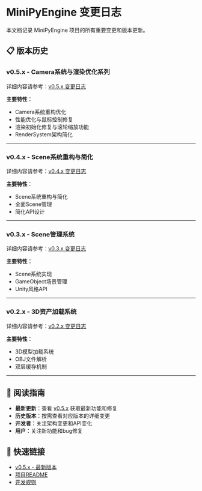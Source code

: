 # MiniPyEngine 变更日志

本文档记录 MiniPyEngine 项目的所有重要变更和版本更新。

## 📋 版本历史

### v0.5.x - Camera系统与渲染优化系列
详细内容请参考：[v0.5.x 变更日志](changelog/v0.5.md)

**主要特性**：
- Camera系统重构优化
- 性能优化与鼠标控制修复  
- 渲染初始化修复与滚轮缩放功能
- RenderSystem架构简化

---

### v0.4.x - Scene系统重构与简化
详细内容请参考：[v0.4.x 变更日志](changelog/v0.4.md)

**主要特性**：
- Scene系统重构与简化
- 全面Scene管理
- 简化API设计

---

### v0.3.x - Scene管理系统
详细内容请参考：[v0.3.x 变更日志](changelog/v0.3.md)

**主要特性**：
- Scene系统实现
- GameObject场景管理
- Unity风格API

---

### v0.2.x - 3D资产加载系统
详细内容请参考：[v0.2.x 变更日志](changelog/v0.2.md)

**主要特性**：
- 3D模型加载系统
- OBJ文件解析
- 双层缓存机制

---

## 📖 阅读指南

- **最新更新**：查看 [v0.5.x](changelog/v0.5.md) 获取最新功能和修复
- **历史版本**：按需查看对应版本的详细变更
- **开发者**：关注架构变更和API变化
- **用户**：关注新功能和bug修复

## 🚀 快速链接

- [v0.5.x - 最新版本](changelog/v0.5.md)
- [项目README](../README.md)
- [开发规则](.cursorrules) 